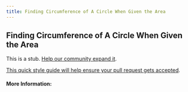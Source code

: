 ```yaml
---
title: Finding Circumference of A Circle When Given the Area
---
```

## Finding Circumference of A Circle When Given the Area

This is a stub. [Help our community expand it](https://github.com/freecodecamp/guides/tree/master/src/pages/articles/math/finding-circumference-of-a-circle-when-given-the-area/index.md).

[This quick style guide will help ensure your pull request gets accepted](https://github.com/freecodecamp/guides/blob/master/README.md).

<!-- The article goes here, in GitHub-flavored Markdown. Feel free to add YouTube videos, images, and CodePen/JSBin embeds  -->

#### More Information:
<!-- Please add any articles you think might be helpful to read before writing the article -->


